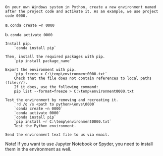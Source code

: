 

    On your own Windows system in Python, create a new environment named after the project code and activate it. As an example, we use project code 0000.

a.       `conda create –n 0000`

b.       `conda activate 0000`

    Install pip.
        `conda install pip`

    Then, install the required packages with pip.
        `pip install package_name`

    Export the environment with pip.
        `pip freeze > C:\temp\environment0000.txt`
        Check that the file does not contain references to local paths (file://).
        If it does, use the following command:
        pip list --format=freeze > C:\temp\environment0000.txt

    Test the environment by removing and recreating it.
        `rd /q /s <path to python>\envs\0000`
        `conda create –n 0000`
        `conda activate 0000`
        `conda install pip`
        `pip install –r C:\temp\environment0000.txt`
        Test the Python environment.

    Send the environment text file to us via email.

 

Note! If you want to use Jupyter Notebook or Spyder, you need to install them in the environment as well.
